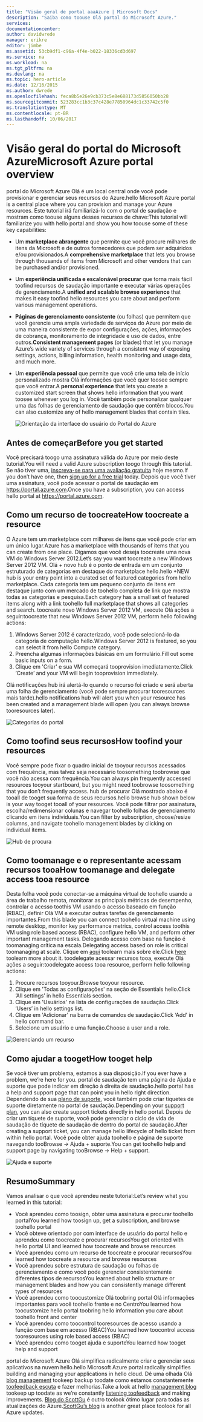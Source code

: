 ```yaml
---
title: "Visão geral de portal aaaAzure | Microsoft Docs"
description: "Saiba como toouse Olá portal do Microsoft Azure."
services: 
documentationcenter: 
author: davidwrede
manager: erikre
editor: jimbe
ms.assetid: 53cb9df1-c96a-4f4e-b022-18336cd3d697
ms.service: na
ms.workload: na
ms.tgt_pltfrm: na
ms.devlang: na
ms.topic: hero-article
ms.date: 12/16/2015
ms.author: dwrede
ms.openlocfilehash: feca8b5e26e9cb373c5e8e688173d5856050bb28
ms.sourcegitcommit: 523283cc1b3c37c428e77850964dc1c33742c5f0
ms.translationtype: MT
ms.contentlocale: pt-BR
ms.lasthandoff: 10/06/2017
---
```

# <a name="microsoft-azure-portal-overview"></a><span data-ttu-id="6728a-103">Visão geral do portal do Microsoft Azure</span><span class="sxs-lookup"><span data-stu-id="6728a-103">Microsoft Azure portal overview</span></span>
<span data-ttu-id="6728a-104">portal do Microsoft Azure Olá é um local central onde você pode provisionar e gerenciar seus recursos do Azure.</span><span class="sxs-lookup"><span data-stu-id="6728a-104">hello Microsoft Azure portal is a central place where you can provision and manage your Azure resources.</span></span>  <span data-ttu-id="6728a-105">Este tutorial irá familiarizá-lo com o portal de saudação e mostram como toouse alguns desses recursos de chave:</span><span class="sxs-lookup"><span data-stu-id="6728a-105">This tutorial will familiarize you with hello portal and show you how toouse some of these key capabilities:</span></span>

* <span data-ttu-id="6728a-106">Um **marketplace abrangente** que permite que você procure milhares de itens da Microsoft e de outros fornecedores que podem ser adquiridos e/ou provisionados.</span><span class="sxs-lookup"><span data-stu-id="6728a-106">A **comprehensive marketplace** that lets you browse through thousands of items from Microsoft and other vendors that can be purchased and/or provisioned.</span></span>
* <span data-ttu-id="6728a-107">Um **experiência unificada e escalonável procurar** que torna mais fácil toofind recursos de saudação importante e executar várias operações de gerenciamento.</span><span class="sxs-lookup"><span data-stu-id="6728a-107">A **unified and scalable browse experience** that makes it easy toofind hello resources you care about and perform various management operations.</span></span>
* <span data-ttu-id="6728a-108">**Páginas de gerenciamento consistente** (ou folhas) que permitem que você gerencie uma ampla variedade de serviços do Azure por meio de uma maneira consistente de expor configurações, ações, informações de cobrança, monitoramento de integridade e uso de dados, entre outros.</span><span class="sxs-lookup"><span data-stu-id="6728a-108">**Consistent management pages** (or blades) that let you manage Azure’s wide variety of services through a consistent way of exposing settings, actions, billing information, health monitoring and usage data, and much more.</span></span>
* <span data-ttu-id="6728a-109">Um **experiência pessoal** que permite que você crie uma tela de início personalizado mostra Olá informações que você quer toosee sempre que você entrar.</span><span class="sxs-lookup"><span data-stu-id="6728a-109">A **personal experience** that lets you create a customized start screen that shows hello information that you want toosee whenever you log in.</span></span>  <span data-ttu-id="6728a-110">Você também pode personalizar qualquer uma das folhas de gerenciamento de saudação que contêm blocos.</span><span class="sxs-lookup"><span data-stu-id="6728a-110">You can also customize any of hello management blades that contain tiles.</span></span>
  
  ![Orientação da interface do usuário do Portal do Azure][UIOrientation]

## <a name="before-you-get-started"></a><span data-ttu-id="6728a-112">Antes de começar</span><span class="sxs-lookup"><span data-stu-id="6728a-112">Before you get started</span></span>
<span data-ttu-id="6728a-113">Você precisará toogo uma assinatura válida do Azure por meio deste tutorial.</span><span class="sxs-lookup"><span data-stu-id="6728a-113">You will need a valid Azure subscription toogo through this tutorial.</span></span>  <span data-ttu-id="6728a-114">Se não tiver uma, [inscreva-se para uma avaliação gratuita](https://azure.microsoft.com/pricing/free-trial/) hoje mesmo.</span><span class="sxs-lookup"><span data-stu-id="6728a-114">If you don’t have one, then [sign up for a free trial](https://azure.microsoft.com/pricing/free-trial/) today.</span></span>  <span data-ttu-id="6728a-115">Depois que você tiver uma assinatura, você pode acessar o portal de saudação em <https://portal.azure.com>.</span><span class="sxs-lookup"><span data-stu-id="6728a-115">Once you have a subscription, you can access hello portal at <https://portal.azure.com>.</span></span>

## <a name="how-toocreate-a-resource"></a><span data-ttu-id="6728a-116">Como um recurso de toocreate</span><span class="sxs-lookup"><span data-stu-id="6728a-116">How toocreate a resource</span></span>
<span data-ttu-id="6728a-117">O Azure tem um marketplace com milhares de itens que você pode criar em um único lugar.</span><span class="sxs-lookup"><span data-stu-id="6728a-117">Azure has a marketplace with thousands of items that you can create from one place.</span></span>  <span data-ttu-id="6728a-118">Digamos que você deseja toocreate uma nova VM do Windows Server 2012.</span><span class="sxs-lookup"><span data-stu-id="6728a-118">Let’s say you want toocreate a new Windows Server 2012 VM.</span></span>  <span data-ttu-id="6728a-119">Olá + novo hub é o ponto de entrada em um conjunto estruturado de categorias em destaque do marketplace hello.</span><span class="sxs-lookup"><span data-stu-id="6728a-119">hello +NEW hub is your entry point into a curated set of featured categories from hello marketplace.</span></span>  <span data-ttu-id="6728a-120">Cada categoria tem um pequeno conjunto de itens em destaque junto com um mercado de toohello completa de link que mostra todas as categorias e pesquisa.</span><span class="sxs-lookup"><span data-stu-id="6728a-120">Each category has a small set of featured items along with a link toohello full marketplace that shows all categories and search.</span></span> <span data-ttu-id="6728a-121">toocreate novo Windows Server 2012 VM, execute Olá ações a seguir:</span><span class="sxs-lookup"><span data-stu-id="6728a-121">toocreate that new Windows Server 2012 VM, perform hello following actions:</span></span>  

1. <span data-ttu-id="6728a-122">Windows Server 2012 é caracterizado, você pode selecioná-lo da categoria de computação hello.</span><span class="sxs-lookup"><span data-stu-id="6728a-122">Windows Server 2012 is featured, so you can select it from hello Compute category.</span></span>  
2. <span data-ttu-id="6728a-123">Preencha algumas informações básicas em um formulário.</span><span class="sxs-lookup"><span data-stu-id="6728a-123">Fill out some basic inputs on a form.</span></span>
3. <span data-ttu-id="6728a-124">Clique em 'Criar' e sua VM começará tooprovision imediatamente.</span><span class="sxs-lookup"><span data-stu-id="6728a-124">Click ‘Create’ and your VM will begin tooprovision immediately.</span></span>

<span data-ttu-id="6728a-125">Olá notificações hub irá alertá-lo quando o recurso foi criado e será aberta uma folha de gerenciamento (você pode sempre procurar tooresources mais tarde).</span><span class="sxs-lookup"><span data-stu-id="6728a-125">hello notifications hub will alert you when your resource has been created and a management blade will open (you can always browse tooresources later).</span></span>

![Categorias do portal][PortalCategories]

## <a name="how-toofind-your-resources"></a><span data-ttu-id="6728a-127">Como toofind seus recursos</span><span class="sxs-lookup"><span data-stu-id="6728a-127">How toofind your resources</span></span>
<span data-ttu-id="6728a-128">Você sempre pode fixar o quadro inicial de tooyour recursos acessados com frequência, mas talvez seja necessário toosomething toobrowse que você não acessa com frequência.</span><span class="sxs-lookup"><span data-stu-id="6728a-128">You can always pin frequently accessed resources tooyour startboard, but you might need toobrowse toosomething that you don’t frequently access.</span></span>  <span data-ttu-id="6728a-129">hub de procurar Olá mostrado abaixo é tooall de tooget sua forma de seus recursos.</span><span class="sxs-lookup"><span data-stu-id="6728a-129">hello browse hub shown below is your way tooget tooall of your resources.</span></span>  <span data-ttu-id="6728a-130">Você pode filtrar por assinatura, escolha/redimensionar colunas e navegar toohello folhas de gerenciamento clicando em itens individuais.</span><span class="sxs-lookup"><span data-stu-id="6728a-130">You can filter by subscription, choose/resize columns, and navigate toohello management blades by clicking on individual items.</span></span>

![Hub de procura][BrowseHub]

## <a name="how-toomanage-and-delegate-access-tooa-resource"></a><span data-ttu-id="6728a-132">Como toomanage e o representante acessam recursos tooa</span><span class="sxs-lookup"><span data-stu-id="6728a-132">How toomanage and delegate access tooa resource</span></span>
<span data-ttu-id="6728a-133">Desta folha você pode conectar-se a máquina virtual de toohello usando a área de trabalho remota, monitorar as principais métricas de desempenho, controlar o acesso toothis VM usando o acesso baseado em função (RBAC), definir Olá VM e executar outras tarefas de gerenciamento importantes.</span><span class="sxs-lookup"><span data-stu-id="6728a-133">From this blade you can connect toohello virtual machine using remote desktop, monitor key performance metrics, control access toothis VM using role based access (RBAC), configure hello VM, and perform other important management tasks.</span></span>  <span data-ttu-id="6728a-134">Delegando acesso com base na função é toomanaging crítica na escala.</span><span class="sxs-lookup"><span data-stu-id="6728a-134">Delegating access based on role is critical toomanaging at scale.</span></span>  <span data-ttu-id="6728a-135">Clique em [aqui](active-directory/role-based-access-control-configure.md) toolearn mais sobre ele.</span><span class="sxs-lookup"><span data-stu-id="6728a-135">Click [here](active-directory/role-based-access-control-configure.md) toolearn more about it.</span></span> <span data-ttu-id="6728a-136">toodelegate acessar recursos tooa, execute Olá ações a seguir:</span><span class="sxs-lookup"><span data-stu-id="6728a-136">toodelegate access tooa resource, perform hello following actions:</span></span>

1. <span data-ttu-id="6728a-137">Procure recursos tooyour.</span><span class="sxs-lookup"><span data-stu-id="6728a-137">Browse tooyour resource.</span></span>
2. <span data-ttu-id="6728a-138">Clique em 'Todas as configurações' na seção de Essentials hello.</span><span class="sxs-lookup"><span data-stu-id="6728a-138">Click ‘All settings’ in hello Essentials section.</span></span>
3. <span data-ttu-id="6728a-139">Clique em 'Usuários' na lista de configurações de saudação.</span><span class="sxs-lookup"><span data-stu-id="6728a-139">Click ‘Users’ in hello settings list.</span></span>
4. <span data-ttu-id="6728a-140">Clique em 'Adicionar' na barra de comandos de saudação.</span><span class="sxs-lookup"><span data-stu-id="6728a-140">Click ‘Add’ in hello command bar.</span></span>
5. <span data-ttu-id="6728a-141">Selecione um usuário e uma função.</span><span class="sxs-lookup"><span data-stu-id="6728a-141">Choose a user and a role.</span></span>

![Gerenciando um recurso][ManageResource]

## <a name="how-tooget-help"></a><span data-ttu-id="6728a-143">Como ajudar a tooget</span><span class="sxs-lookup"><span data-stu-id="6728a-143">How tooget help</span></span>
<span data-ttu-id="6728a-144">Se você tiver um problema, estamos à sua disposição.</span><span class="sxs-lookup"><span data-stu-id="6728a-144">If you ever have a problem, we’re here for you.</span></span>  <span data-ttu-id="6728a-145">portal de saudação tem uma página de Ajuda e suporte que pode indicar em direção à direita de saudação.</span><span class="sxs-lookup"><span data-stu-id="6728a-145">hello portal has a help and support page that can point you in hello right direction.</span></span>  <span data-ttu-id="6728a-146">Dependendo de sua [plano de suporte](https://azure.microsoft.com/support/plans/), você também pode criar tíquetes de suporte diretamente no portal de saudação.</span><span class="sxs-lookup"><span data-stu-id="6728a-146">Depending on your [support plan](https://azure.microsoft.com/support/plans/), you can also create support tickets directly in hello portal.</span></span>  <span data-ttu-id="6728a-147">Depois de criar um tíquete de suporte, você pode gerenciar o ciclo de vida de saudação de tíquete de saudação de dentro do portal de saudação.</span><span class="sxs-lookup"><span data-stu-id="6728a-147">After creating a support ticket, you can manage hello lifecycle of hello ticket from within hello portal.</span></span> <span data-ttu-id="6728a-148">Você pode obter ajuda toohello e página de suporte navegando tooBrowse -> Ajuda + suporte.</span><span class="sxs-lookup"><span data-stu-id="6728a-148">You can get toohello help and support page by navigating tooBrowse -> Help + support.</span></span>  

![Ajuda e suporte][HelpSupport]

## <a name="summary"></a><span data-ttu-id="6728a-150">Resumo</span><span class="sxs-lookup"><span data-stu-id="6728a-150">Summary</span></span>
<span data-ttu-id="6728a-151">Vamos analisar o que você aprendeu neste tutorial:</span><span class="sxs-lookup"><span data-stu-id="6728a-151">Let’s review what you learned in this tutorial:</span></span>

* <span data-ttu-id="6728a-152">Você aprendeu como toosign, obter uma assinatura e procurar toohello portal</span><span class="sxs-lookup"><span data-stu-id="6728a-152">You learned how toosign up, get a subscription, and browse toohello portal</span></span>
* <span data-ttu-id="6728a-153">Você obteve orientado por com interface de usuário do portal hello e aprendeu como toocreate e procurar recursos</span><span class="sxs-lookup"><span data-stu-id="6728a-153">You got oriented with hello portal UI and learned how toocreate and browse resources</span></span>
* <span data-ttu-id="6728a-154">Você aprendeu como um recurso de toocreate e procurar recursos</span><span class="sxs-lookup"><span data-stu-id="6728a-154">You learned how toocreate a resource and browse resources</span></span>
* <span data-ttu-id="6728a-155">Você aprendeu sobre estrutura de saudação ou folhas de gerenciamento e como você pode gerenciar consistentemente diferentes tipos de recursos</span><span class="sxs-lookup"><span data-stu-id="6728a-155">You learned about hello structure or management blades and how you can consistently manage different types of resources</span></span>
* <span data-ttu-id="6728a-156">Você aprendeu como toocustomize Olá toobring portal Olá informações importantes para você toohello frente e no Centro</span><span class="sxs-lookup"><span data-stu-id="6728a-156">You learned how toocustomize hello portal toobring hello information you care about toohello front and center</span></span>
* <span data-ttu-id="6728a-157">Você aprendeu como toocontrol tooresources de acesso usando a função com base em acesso (RBAC)</span><span class="sxs-lookup"><span data-stu-id="6728a-157">You learned how toocontrol access tooresources using role based access (RBAC)</span></span>
* <span data-ttu-id="6728a-158">Você aprendeu como tooget ajuda e suporte</span><span class="sxs-lookup"><span data-stu-id="6728a-158">You learned how tooget help and support</span></span>

<span data-ttu-id="6728a-159">portal do Microsoft Azure Olá simplifica radicalmente criar e gerenciar seus aplicativos na nuvem hello.</span><span class="sxs-lookup"><span data-stu-id="6728a-159">hello Microsoft Azure portal radically simplifies building and managing your applications in hello cloud.</span></span>  <span data-ttu-id="6728a-160">Dê uma olhada Olá [blog management](https://azure.microsoft.com/blog/topics/management/) tookeep backup toodate como estamos constantemente [toofeedback escuta](https://feedback.azure.com/forums/223579-azure-preview-portal/) e fazer melhorias.</span><span class="sxs-lookup"><span data-stu-id="6728a-160">Take a look at hello [management blog](https://azure.microsoft.com/blog/topics/management/) tookeep up toodate as we’re constantly [listening toofeedback](https://feedback.azure.com/forums/223579-azure-preview-portal/) and making improvements.</span></span>  <span data-ttu-id="6728a-161">[Blog do ScottGu](http://weblogs.asp.net/scottgu) é outro toolook ótimo lugar para todas as atualizações do Azure.</span><span class="sxs-lookup"><span data-stu-id="6728a-161">[ScottGu’s blog](http://weblogs.asp.net/scottgu) is another great place toolook for all Azure updates.</span></span>

[UIOrientation]: ./media/azure-portal-how-to-use/azure_portal_1.png
[PortalCategories]: ./media/azure-portal-how-to-use/azure_portal_2.png
[BrowseHub]: ./media/azure-portal-how-to-use/azure_portal_3.png
[ManageResource]: ./media/azure-portal-how-to-use/azure_portal_4.png
[CustomizeBlades]: ./media/azure-portal-how-to-use/azure_portal_5.png
[HelpSupport]: ./media/azure-portal-how-to-use/azure_portal_6.png
